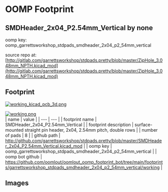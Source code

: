 # OOMP Footprint  
## SMDHeader_2x04_P2.54mm_Vertical  by none  
  
oomp key: oomp_garrettsworkshop_stdpads_smdheader_2x04_p2_54mm_vertical  
  
source repo at: [http://gitlab.com/garrettsworkshop/stdpads.pretty/blob/master/ZipHole_3.048mm_NPTH.kicad_mod](http://gitlab.com/garrettsworkshop/stdpads.pretty/blob/master/ZipHole_3.048mm_NPTH.kicad_mod)  
## Footprint  
  
[![working_kicad_pcb_3d.png](working_kicad_pcb_3d_600.png)](working_kicad_pcb_3d.png)  
  
[![working.png](working_600.png)](working.png)  
| name | value | 
| --- | --- | 
| footprint name | SMDHeader_2x04_P2.54mm_Vertical | 
| footprint description | surface-mounted straight pin header, 2x04, 2.54mm pitch, double rows | 
| number of pads | 8 | 
| github path | http://github.com/garrettsworkshop/stdpads.pretty/blob/master/SMDHeader_2x04_P2.54mm_Vertical.kicad_mod | 
| oomp key | oomp_garrettsworkshop_stdpads_smdheader_2x04_p2_54mm_vertical | 
| oomp bot github | https://github.com/oomlout/oomlout_oomp_footprint_bot/tree/main/footprints/garrettsworkshop_stdpads_smdheader_2x04_p2_54mm_vertical/working | 
## Images  
